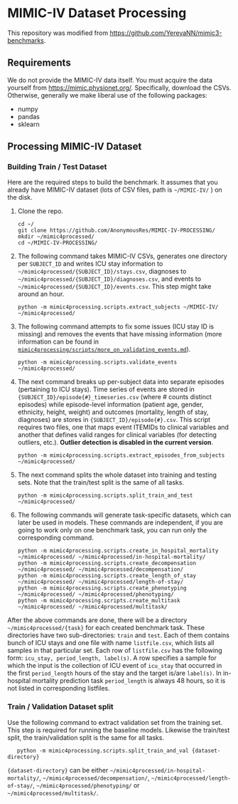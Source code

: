 MIMIC-IV Dataset Processing
=========================
This repository was modified from https://github.com/YerevaNN/mimic3-benchmarks.
## Requirements

We do not provide the MIMIC-IV data itself. You must acquire the data yourself from https://mimic.physionet.org/. Specifically, download the CSVs. Otherwise, generally we make liberal use of the following packages:

- numpy
- pandas
- sklearn

## Processing MIMIC-IV Dataset
### Building Train / Test Dataset
Here are the required steps to build the benchmark. It assumes that you already have MIMIC-IV dataset (lots of CSV files, path is `~/MIMIC-IV/` ) on the disk.
1. Clone the repo. 

       cd ~/
       git clone https://github.com/AnonymousRes/MIMIC-IV-PROCESSING/
       mkdir ~/mimic4processed/
       cd ~/MIMIC-IV-PROCESSING/

2. The following command takes MIMIC-IV CSVs, generates one directory per `SUBJECT_ID` and writes ICU stay information to `~/mimic4processed/{SUBJECT_ID}/stays.csv`, diagnoses to `~/mimic4processed/{SUBJECT_ID}/diagnoses.csv`, and events to `~/mimic4processed/{SUBJECT_ID}/events.csv`. This step might take around an hour.

       python -m mimic4processing.scripts.extract_subjects ~/MIMIC-IV/ ~/mimic4processed/

3. The following command attempts to fix some issues (ICU stay ID is missing) and removes the events that have missing information (more information can be found in [`mimic4processing/scripts/more_on_validating_events.md`](mimic4processing/scripts/more_on_validating_events.md)).

       python -m mimic4processing.scripts.validate_events ~/mimic4processed/

4. The next command breaks up per-subject data into separate episodes (pertaining to ICU stays). Time series of events are stored in ```{SUBJECT_ID}/episode{#}_timeseries.csv``` (where # counts distinct episodes) while episode-level information (patient age, gender, ethnicity, height, weight) and outcomes (mortality, length of stay, diagnoses) are stores in ```{SUBJECT_ID}/episode{#}.csv```. This script requires two files, one that maps event ITEMIDs to clinical variables and another that defines valid ranges for clinical variables (for detecting outliers, etc.). **Outlier detection is disabled in the current version**.

       python -m mimic4processing.scripts.extract_episodes_from_subjects ~/mimic4processed/

5. The next command splits the whole dataset into training and testing sets. Note that the train/test split is the same of all tasks.

       python -m mimic4processing.scripts.split_train_and_test ~/mimic4processed/
	
6. The following commands will generate task-specific datasets, which can later be used in models. These commands are independent, if you are going to work only on one benchmark task, you can run only the corresponding command.

       python -m mimic4processing.scripts.create_in_hospital_mortality ~/mimic4processed/ ~/mimic4processed/in-hospital-mortality/
       python -m mimic4processing.scripts.create_decompensation ~/mimic4processed/ ~/mimic4processed/decompensation/
       python -m mimic4processing.scripts.create_length_of_stay ~/mimic4processed/ ~/mimic4processed/length-of-stay/
       python -m mimic4processing.scripts.create_phenotyping ~/mimic4processed/ ~/mimic4processed/phenotyping/
       python -m mimic4processing.scripts.create_multitask ~/mimic4processed/ ~/mimic4processed/multitask/


After the above commands are done, there will be a directory `~/mimic4processed/{task}` for each created benchmark task.
These directories have two sub-directories: `train` and `test`.
Each of them contains bunch of ICU stays and one file with name `listfile.csv`, which lists all samples in that particular set.
Each row of `listfile.csv` has the following form: `icu_stay, period_length, label(s)`.
A row specifies a sample for which the input is the collection of ICU event of `icu_stay` that occurred in the first `period_length` hours of the stay and the target is/are `label(s)`.
In in-hospital mortality prediction task `period_length` is always 48 hours, so it is not listed in corresponding listfiles.
### Train / Validation Dataset split

Use the following command to extract validation set from the training set. This step is required for running the baseline models. Likewise the train/test split, the train/validation split is the same for all tasks.

       python -m mimic4processing.scripts.split_train_and_val {dataset-directory}
       
`{dataset-directory}` can be either `~/mimic4processed/in-hospital-mortality/`, `~/mimic4processed/decompensation/`, `~/mimic4processed/length-of-stay/`, `~/mimic4processed/phenotyping/` or `~/mimic4processed/multitask/`.
